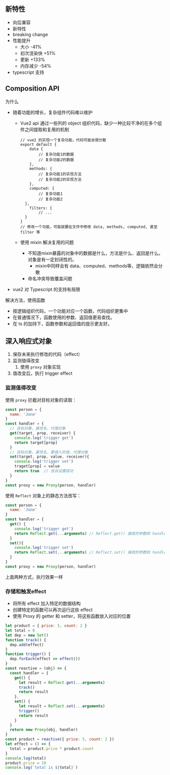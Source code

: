 ## 新特性

- 向后兼容
- 新特性
- breaking change
- 性能提升
  - 大小 -41%
  - 初次渲染快 +51%
  - 更新 +133%
  - 内存减少 -54%
- typescript 支持

## Composition API

为什么

- 随着功能的增长，复杂组件代码难以维护

  - Vue2 api 通过一些列的 object 组织代码，缺少一种比较干净的在多个组件之间提取和复用的机制

    ```vue
    // vue2 的实现一个复杂功能，代码可能会很分散
    export default {
    	data {
    		// 复杂功能1的数据
    		// 复杂功能2的数据
    	},
    	methods: {
    		// 复杂功能1的实现方法
    		// 复杂功能2的实现方法
    	},
    	computed: {
    		// 复杂功能1
    		// 复杂功能2
      },
    	filters: {
    		// ...
      }
    }
    // 修改一个功能，可能就要在文件中修改 data, methods, computed, 甚至 filter 等
    ```

  - 使用 mixin 解决复用的问题

    - 不知道mixin暴露的对象中的数据是什么，方法是什么、返回是什么。对象是有一定封闭性的。
      - mixin中同样会有 data、computed、methods等，逻辑依然会分散
    - 命名冲突导致覆盖问题

- vue2 对 Typescript 的支持有局限

解决方法，使用函数

- 按逻辑组织代码，一个功能对应一个函数，代码组织更集中
- 在普通情况下，函数使用的参数、返回值更易查找。
- 在 ts 的加持下，函数参数和返回值的提示更友好。

## 深入响应式对象

1. 保存未来执行修改的代码（effect）
2. 监测值得改变
   1. 使用 `proxy` 对象实现
3. 值改变后，执行 trigger effect

### 监测值得改变

使用 `proxy` 拦截对目标对象的读取：

```js
const person = {
  name: 'Jone'
}
const handler = {
  // 目标对象，属性名，代理对象
  get(target, prop, receiver) {
    console.log('trigger get')
    return target[prop]
  }
  // 目标对象，属性名，要填入的值，代理对象
  set(target, prop, value, receiver){
    console.log('trigger set')
    traget[prop] = value
    return true  // 告诉设置成功
  }
}
const proxy = new Proxy(person, handler)
```

使用 `Reflect` 对象上的静态方法改写：

```js
const person = {
  name: 'Jone'
}
const handler = {
  get() {
    console.log('trigger get')
    return Reflect.get(...arguments) // Reflect.get() 接收的参数和 handler.get 接收的参数一样
  }
  set(){
    console.log('trigger set')
    return Reflect.set(...arguments) // Reflect.set() 接收的参数和 handler.set 接收的参数一样
  }
}
const proxy = new Proxy(person, handler)
```

上面两种方式，执行效果一样

### 存储和触发effect

- 将所有 effect 加入特定的数据结构
- 创建特定的函数可以再次运行这些 effect
- 使用 Proxy 的 getter 和 setter，将这些函数放入对应的位置

```js
let product = { price: 5, count: 2 }
let total = 0
let dep = new Set()
function track() {
  dep.add(effect)
}
function trigger() {
  dep.forEach(effect => effect()) 
}
const reactive = (obj) => {
  const handler = {
    get() {
      let result = Reflect.get(...arguments)
      track()
      return result
    },
    set() {
      let result = Reflect.set(...arguments)
      trigger()
      return result
    }
  }
  return new Proxy(obj, handler)
}
const product = reactive({ price: 5, count: 2 })
let effect = () => {
  total = product.price * product.count
}
console.log(total)
product.price = 10
console.log(`total is ${total}`)
```



